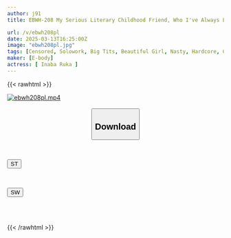 ```yaml
---
author: j91
title: EBWH-208 My Serious Literary Childhood Friend, Who I've Always Loved, Was Corrupted, Trained, And Seduced By A Playboy Senior Whom I Hate - Inaba Ruka

url: /v/ebwh208pl
date: 2025-03-13T16:25:00Z
image: "ebwh208pl.jpg"
tags: [Censored, Solowork, Big Tits, Beautiful Girl, Nasty, Hardcore, Cuckold	]
maker: [E-body]
actress: [ Inaba Ruka ]
---
```



{{< rawhtml >}}

<div class="video" data-videoid="QKymQ24Vvbf0ml7">
    <a href="javascript:;">
        <img src="/v/ebwh208pl/ebwh208pl.jpg" width="WIDTH" height="HEIGHT" alt="ebwh208pl.mp4" loading="lazy">
    </a>
</div>

<script type="text/javascript" src="https://j91.asia/asset/on-demand-st.js"></script>

<br>
  <link rel="stylesheet" href="https://j91.asia/asset/bs5.css">
  
  <center>
  <button class="btn btn-primary" type="button" data-bs-toggle="collapse" data-bs-target=".multi-collapse" aria-expanded="false" aria-controls="multiCollapseExample1 multiCollapseExample2"><h2>Download</h2></button></center>
</p>
<div class="row">
  <div class="col">
    <div class="collapse multi-collapse" id="multiCollapseExample1">
      <div class="card card-body">
	      	      <br>
<div class="buttons">  
<p><a href="/v/ebwh208pl/st.html" target="_blank"><button class="btn-hover color-3"><i class="fa fa-download"></i> ST</button></a></p></div>
    </div>
  </div>
</div>
  <div class="col">
    <div class="collapse multi-collapse" id="multiCollapseExample2">
      <div class="card card-body">
	      <br>
<div class="buttons">
<p><a href="/v/ebwh208pl/sw.html" target="_blank"><button class="btn-hover color-2"><i class="fa fa-download"></i> SW</button></a></p></div>
<br><br>
      </div>
    </div>
  </div>
</div>

{{< /rawhtml >}}